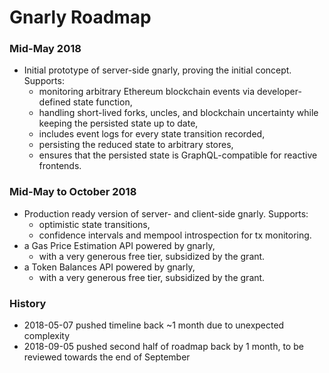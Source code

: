 # Gnarly Roadmap

### Mid-May 2018

- Initial prototype of server-side gnarly, proving the initial concept. Supports:
    - monitoring arbitrary Ethereum blockchain events via developer-defined state function,
    - handling short-lived forks, uncles, and blockchain uncertainty while keeping the persisted state up to date,
    - includes event logs for every state transition recorded,
    - persisting the reduced state to arbitrary stores,
    - ensures that the persisted state is GraphQL-compatible for reactive frontends.

### Mid-May to October 2018

- Production ready version of server- and client-side gnarly. Supports:
    - optimistic state transitions,
    - confidence intervals and mempool introspection for tx monitoring.
- a Gas Price Estimation API powered by gnarly,
    - with a very generous free tier, subsidized by the grant.
- a Token Balances API powered by gnarly,
    - with a very generous free tier, subsidized by the grant.


### History
- 2018-05-07 pushed timeline back ~1 month due to unexpected complexity
- 2018-09-05 pushed second half of roadmap back by 1 month, to be reviewed towards the end of September
